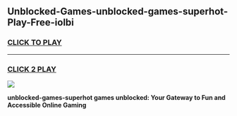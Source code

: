 
## Unblocked-Games-unblocked-games-superhot-Play-Free-iolbi
<h3>
<a href="https://premium76.site?title=unblocked-games-superhot&ref=21A">CLICK TO PLAY</a></h3>
<hr>

<h3>
<a href="https://premium76.site?title=unblocked-games-superhot&ref=21A">CLICK 2 PLAY</a>
  
</h3>

<a href="https://premium76.site?title=unblocked-games-superhot&ref=21A"><img src="https://clearcache.store/games.png"></a>


**unblocked-games-superhot games unblocked: Your Gateway to Fun and Accessible Online Gaming**
